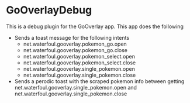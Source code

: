 # GoOverlayDebug
This is a debug plugin for the GoOverlay app. This app does the following
* Sends a toast message for the following intents
  * net.waterfoul.gooverlay.pokemon_go.open
  * net.waterfoul.gooverlay.pokemon_go.close
  * net.waterfoul.gooverlay.pokemon_select.open
  * net.waterfoul.gooverlay.pokemon_select.close
  * net.waterfoul.gooverlay.single_pokemon.open
  * net.waterfoul.gooverlay.single_pokemon.close
* Sends a perodic toast with the scraped pokemon info between getting net.waterfoul.gooverlay.single_pokemon.open and net.waterfoul.gooverlay.single_pokemon.close
